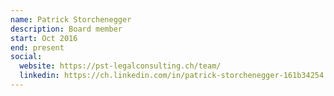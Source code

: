 ```yaml
---
name: Patrick Storchenegger
description: Board member
start: Oct 2016
end: present
social:
  website: https://pst-legalconsulting.ch/team/
  linkedin: https://ch.linkedin.com/in/patrick-storchenegger-161b34254
---
```


